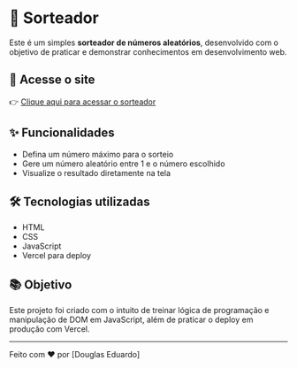 # 🎲 Sorteador

Este é um simples **sorteador de números aleatórios**, desenvolvido com o objetivo de praticar e demonstrar conhecimentos em desenvolvimento web.

## 🚀 Acesse o site

👉 [Clique aqui para acessar o sorteador](https://sorteador-grunt-fpjzb3wpo-dougeduardo.vercel.app/)

## ✨ Funcionalidades

- Defina um número máximo para o sorteio
- Gere um número aleatório entre 1 e o número escolhido
- Visualize o resultado diretamente na tela

## 🛠️ Tecnologias utilizadas

- HTML
- CSS
- JavaScript
- Vercel para deploy

## 📚 Objetivo

Este projeto foi criado com o intuito de treinar lógica de programação e manipulação de DOM em JavaScript, além de praticar o deploy em produção com Vercel.

---

Feito com ❤️ por [Douglas Eduardo]

